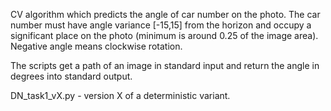 CV algorithm which predicts the angle of car number on the photo. The car number must have angle variance [-15,15] from the horizon and occupy a significant place on the photo (minimum is around 0.25 of the image area). Negative angle means clockwise rotation.

The scripts get a path of an image in standard input and return the angle in degrees into standard output.

DN_task1_vX.py - version X of a deterministic variant.
